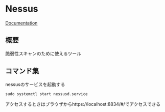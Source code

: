 # Nessus
[Documentation](https://docs.tenable.com/Nessus.htm)

## 概要
脆弱性スキャンのために使えるツール

## コマンド集
nessusのサービスを起動する
```
sudo systemctl start nessusd.service
```

アクセスするときはブラウザからhttps://localhost:8834/#/でアクセスできる
